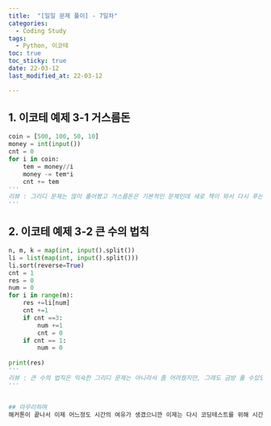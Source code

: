 ```yaml
---
title:  "[일일 문제 풀이] - 7일차"
categories:
  - Coding Study
tags:
  - Python, 이코테
toc: true
toc_sticky: true 
date: 22-03-12
last_modified_at: 22-03-12

---
```

## 1. 이코테 예제 3-1 거스름돈
```python
coin = [500, 100, 50, 10]
money = int(input())
cnt = 0
for i in coin:
    tem = money//i
    money -= tem*i
    cnt += tem
'''
리뷰 : 그리디 문제는 많이 풀어봤고 거스름돈은 기본적인 문제인데 새로 책이 와서 다시 푸는거라 수월하게 풀렸다!
'''
```
<!-- <details>
<summary>문제 출처</summary>
<div markdown="1">       

[1654번](https://www.acmicpc.net/problem/1654)

</div>
</details>
 -->
## 2. 이코테 예제 3-2 큰 수의 법칙
```python
n, m, k = map(int, input().split())
li = list(map(int, input().split()))
li.sort(reverse=True)
cnt = 1
res = 0
num = 0
for i in range(m):
    res +=li[num]
    cnt +=1
    if cnt ==3:
        num +=1
        cnt = 0
    if cnt == 1:
        num = 0
    
print(res)
'''
리뷰 : 큰 수의 법칙은 익숙한 그리디 문제는 아니라서 좀 어려웠지만, 그래도 금방 풀 수있었다!
'''


## 마무리하며
해커톤이 끝나서 이제 어느정도 시간의 여유가 생겼으니깐 이제는 다시 코딩테스트를 위해 시간을 투자해야겠다.
